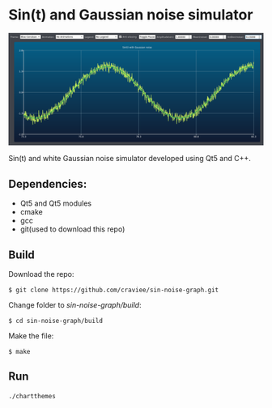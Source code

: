 # Sin(t) and Gaussian noise simulator

![software image](https://github.com/craviee/sin-noise-graph/blob/master/image.png "Logo Title Text 1")

Sin(t) and white Gaussian noise simulator developed using Qt5 and C++.

## Dependencies:

* Qt5 and Qt5 modules
* cmake
* gcc
* git(used to download this repo)

## Build

Download the repo:
```
$ git clone https://github.com/craviee/sin-noise-graph.git
```

Change folder to _sin-noise-graph/build_:
```
$ cd sin-noise-graph/build
```

Make the file:
```
$ make
```

## Run

```
./chartthemes
```